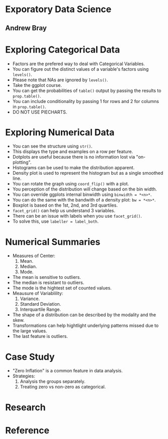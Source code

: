 # Exporatory Data Science
## Andrew Bray

# Exploring Categorical Data
- Factors are the prefered way to deal with Categorical Variables.
- You can figure out the distinct values of a variable's factors using `levels()`.
- Please note that NAs are ignored by `levels()`.
- Take the ggplot course.
- You can get the probabilities of `table()` output by passing the results to `prop.table()`.
- You can include conditionality by passing 1 for rows and 2 for columns in `prop.table()`.
- DO NOT USE PIECHARTS.


# Exploring Numerical Data
- You can see the structure using `str()`.
- This displays the type and examples on a row per feature.
- Dotplots are useful because there is no information lost via "on-plotting".
- Histograms can be used to make the distribution apparent.
- Density plot is used to represent the histogram but as a single smoothed line.
- You can rotate the graph using `coord_flip()` with a plot.
- You perception of the distribution will change based on the bin width.
- You can override ggplots internal binwidth using `binwidth = *<n>*`.
- You can do the same with the bandwith of a density plot: `bw = *<n>*`.
- Boxplot is based on the 1st, 2nd, and 3rd quartiles.
- `facet_grid()` can help us understand 3 variables.
- There can be an issue with labels when you use `facet_grid()`.
- To solve this, use `labeller = label_both`.

# Numerical Summaries
- Measures of Center:
	1. Mean.
	2. Median.
	3. Mode.
- The mean is sensitive to outliers.
- The median is resistant to outliers.
- The mode is the hightest set of counted values.
- Meausure of Variablility:
	1. Variance.
	2. Standard Deviation.
	3. Interquartile Range.
- The shape of a distribution can be described by the modality and the skew.
- Transformations can help hightlight underlying patterns missed due to the large values.
- The last feature is outliers.

# Case Study
- "Zero Inflation" is a common feature in data analysis.
- Strategies:
	1. Analysis the groups separately.
	2. Treating zero vs non-zero as categorical.

# Research

# Reference